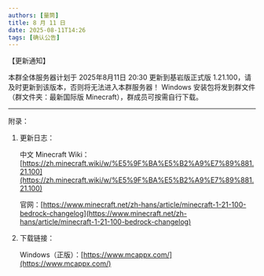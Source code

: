 ```yaml
---
authors: [量筒]
title: 8 月 11 日
date: 2025-08-11T14:26
tags: [确认公告]
---
```


【更新通知】

本群全体服务器计划于 2025年8月11日 20:30 更新到基岩版正式版 1.21.100，请及时更新到该版本，否则将无法进入本群服务器！
Windows 安装包将发到群文件（群文件夹：最新国际版 Minecraft），群成员可按需自行下载。

---

附录：

1. 更新日志：

    中文 Minecraft Wiki：[https://zh.minecraft.wiki/w/%E5%9F%BA%E5%B2%A9%E7%89%881.21.100](https://zh.minecraft.wiki/w/%E5%9F%BA%E5%B2%A9%E7%89%881.21.100)

    官网：[https://www.minecraft.net/zh-hans/article/minecraft-1-21-100-bedrock-changelog](https://www.minecraft.net/zh-hans/article/minecraft-1-21-100-bedrock-changelog)

2. 下载链接：

    Windows（正版）：[https://www.mcappx.com/](https://www.mcappx.com/)
